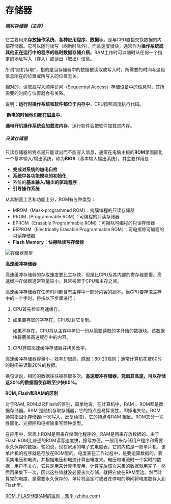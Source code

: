 # 存储器

##### 随机存储器（主存）

它主要用来**存放操作系统、各种应用程序、数据**等。是与CPU直接交换数据的内部存储器。它可以随时读写（刷新时除外），而且速度很快，通常作为**操作系统或其他正在运行中的程序的临时数据存储介质**。RAM工作时可以随时从任何一个指定的地址写入（存入）或读出（取出）信息。

所谓“随机存取”，指的是当存储器中的数据被读取或写入时，所需要的时间与这段信息所在的位置或所写入的位置无关。

相对的，读取或写入顺序访问（Sequential Access）存储设备中的信息时，其所需要的时间与位置就会有关系。

说明：**运行时操作系统和软件都位于内存中**，CPU按照调度执行代码。

​			**断电的时候他们都在磁盘中**。

​			**通电开机操作系统会加载进内存**，运行软件会把软件加载进内存。

##### 只读存储器

只读存储器的特点是只能读出而不能写入信息，通常在电脑主板的**ROM**里面固化一个基本输入/输出系统，称为**BIOS**（基本输入输出系统）。其主要作用是：

- **完成对系统的加电自检**
- **系统中各功能模块的初始化**
- 系统的**基本输入/输出的驱动程序**
- **引导操作系统**

从其制造工艺和功能上分，ROM有五种类型：

- MROM（Mask-programmed ROM）：掩膜编程的只读存储器
- PROM（Programmable ROM）：可编程的只读存储器
- EPROM（Erasable Programmable ROM）：可擦除可编程的只读存储器
- EEPROM（Electrically Erasable Programmable ROM）：可电擦除可编程的只读存储器 
- **Flash Memory：快擦除读写存储器**

![存储器类型](https://i.loli.net/2021/07/27/yKmYCIv5XEeOfqb.png)

**高速缓冲存储器**

高速缓冲存储器的存取速度要比主存快，但是比CPU及其内部的寄存器要慢。高速缓冲存储器通常容量较小，且常被置于CPU和主存之间。

高速缓冲存储器在任何时间都含有主存中一部分内容的副本。当CPU要存取主存中的一个字时，将按以下步骤进行：

1. CPU首先检查高速缓存。

2. 如果要存取的字存在，CPU就将它复制。

   如果不存在，CPU将从主存中拷贝一份从需要读取的字开始的数据块。该数据块将覆盖高速缓存中的内容。

3. CPU存取高速缓冲存储器并拷贝改字。

高速缓冲存储器容量小，效率却很高，原因：80-20规则：通常计算机花费80%的时间来读取20%的数据。

换句话说，相同的数据往往被存取多次。**高速缓冲存储器，凭借其高速，可以存储这20%的数据而使存取至少快80%。**

**ROM, Flash和RAM的区别**

对于RAM, ROM以及Flash的区别，简单地说，在计算机中，RAM 、ROM都是数据存储器。RAM 是随机存取存储器，它的特点是易挥发性，即掉电失忆。ROM 通常指固化存储器(一次写入，反复读取)，它的特点与RAM 相反。ROM又分一次性固化、光擦除和电擦除重写两种类型。

在应用中，常规上ROM是用来存储固化程序的，RAM是用来存放数据的。由于Flash ROM比普通的ROM读写速度快，擦写方便，一般用来存储用户程序和需要永久保存的数据。譬如说，现在家用的电子式电度表，它的内核是一款单片机，该单片机的程序就是存放在ROM里的。电度表在工作过程中，是要运算数据的，要采集电压和电流，并根据电压和电流计算出电度来。电压和电流时一个实时的数据，用户不关心，它只是用来计算电度用，计算完后该次采集的数据就用完了，然后再采集下一次，因此这些值就没必要永久存储，就把它放在RAM里边。然而计算完的电度，是需要永久保存的，单片机会定时或者在停电的瞬间将电度数存入到Flash里。

[ROM, FLASH和RAM的区别 - 知乎 (zhihu.com)](https://zhuanlan.zhihu.com/p/38339306#:~:text=由于FLASH,ROM比普通的ROM读写速度快，擦写方便，一般用来存储用户程序和需要永久保存的数据。)

